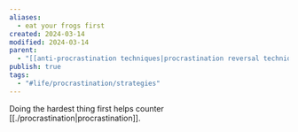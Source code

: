 ```yaml
---
aliases:
  - eat your frogs first
created: 2024-03-14
modified: 2024-03-14
parent:
  - "[[anti-procrastination techniques|procrastination reversal techniques]]"
publish: true
tags:
  - "#life/procrastination/strategies"
---
```


Doing the hardest thing first helps counter [[./procrastination|procrastination]].